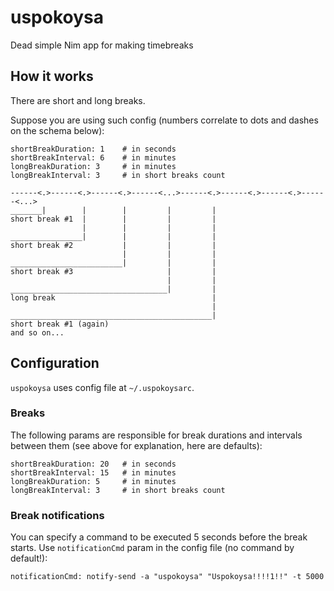 # uspokoysa
Dead simple Nim app for making timebreaks

## How it works
There are short and long breaks.

Suppose you are using such config (numbers correlate to dots and dashes on the schema below):
```
shortBreakDuration: 1    # in seconds
shortBreakInterval: 6    # in minutes
longBreakDuration: 3     # in minutes
longBreakInterval: 3     # in short breaks count
```

```
------<.>------<.>------<.>------<...>------<.>------<.>------<.>------<...>
_______|        |        |         |         |
short break #1  |        |         |         |
                |        |         |         |
________________|        |         |         |
short break #2           |         |         |
                         |         |         |
_________________________|         |         |
short break #3                     |         |
                                   |         |
___________________________________|         |
long break                                   |
                                             |
_____________________________________________|
short break #1 (again)
and so on...
```

## Configuration
`uspokoysa` uses config file at `~/.uspokoysarc`.

### Breaks
The following params are responsible for break durations and intervals between them (see above for explanation, here are defaults):
```
shortBreakDuration: 20   # in seconds
shortBreakInterval: 15   # in minutes
longBreakDuration: 5     # in minutes
longBreakInterval: 3     # in short breaks count
```

### Break notifications
You can specify a command to be executed 5 seconds before the break starts. Use `notificationCmd` param in the config file (no command by default!):
```
notificationCmd: notify-send -a "uspokoysa" "Uspokoysa!!!!1!!" -t 5000
```
